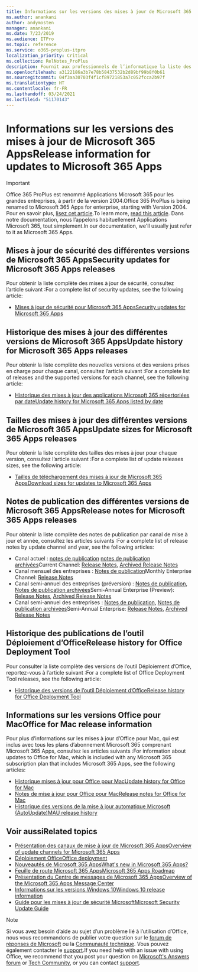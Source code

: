 ```yaml
---
title: Informations sur les versions des mises à jour de Microsoft 365 Apps
ms.author: anankani
author: andymosten
manager: anankani
ms.date: 7/23/2019
ms.audience: ITPro
ms.topic: reference
ms.service: o365-proplus-itpro
localization_priority: Critical
ms.collection: RelNotes_ProPlus
description: Fournit aux professionnels de l’informatique la liste des dernières versions de Microsoft 365 Apps pour les différents canaux de mise à jour ainsi que des liens d’accès aux notes de publication et à l’historique des mises à jour
ms.openlocfilehash: a3122186a3b7e78b58437532b2d89bf99b8f0b61
ms.sourcegitcommit: 04f3aa30703f4f1cf89721853a7c052fcca2b97f
ms.translationtype: HT
ms.contentlocale: fr-FR
ms.lasthandoff: 03/24/2021
ms.locfileid: "51170143"
---
```

# <a name="release-information-for-updates-to-microsoft-365-apps"></a><span data-ttu-id="20287-103">Informations sur les versions des mises à jour de Microsoft 365 Apps</span><span class="sxs-lookup"><span data-stu-id="20287-103">Release information for updates to Microsoft 365 Apps</span></span>


> [!IMPORTANT]
> <span data-ttu-id="20287-104">Office 365 ProPlus est renommé Applications Microsoft 365 pour les grandes entreprises, à partir de la version 2004.</span><span class="sxs-lookup"><span data-stu-id="20287-104">Office 365 ProPlus is being renamed to Microsoft 365 Apps for enterprise, starting with Version 2004.</span></span> <span data-ttu-id="20287-105">Pour en savoir plus, [lisez cet article](/deployoffice/name-change).</span><span class="sxs-lookup"><span data-stu-id="20287-105">To learn more, [read this article](/deployoffice/name-change).</span></span> <span data-ttu-id="20287-106">Dans notre documentation, nous l’appelons habituellement Applications Microsoft 365, tout simplement.</span><span class="sxs-lookup"><span data-stu-id="20287-106">In our documentation, we'll usually just refer to it as Microsoft 365 Apps.</span></span>


## <a name="security-updates-for-microsoft-365-apps-releases"></a><span data-ttu-id="20287-107">Mises à jour de sécurité des différentes versions de Microsoft 365 Apps</span><span class="sxs-lookup"><span data-stu-id="20287-107">Security updates for Microsoft 365 Apps releases</span></span>

<span data-ttu-id="20287-108">Pour obtenir la liste complète des mises à jour de sécurité, consultez l’article suivant :</span><span class="sxs-lookup"><span data-stu-id="20287-108">For a complete list of security updates, see the following article:</span></span>
 - [<span data-ttu-id="20287-109">Mises à jour de sécurité pour Microsoft 365 Apps</span><span class="sxs-lookup"><span data-stu-id="20287-109">Security updates for Microsoft 365 Apps</span></span>](microsoft365-apps-security-updates.md)


## <a name="update-history-for-microsoft-365-apps-releases"></a><span data-ttu-id="20287-110">Historique des mises à jour des différentes versions de Microsoft 365 Apps</span><span class="sxs-lookup"><span data-stu-id="20287-110">Update history for Microsoft 365 Apps releases</span></span>

<span data-ttu-id="20287-111">Pour obtenir la liste complète des nouvelles versions et des versions prises en charge pour chaque canal, consultez l’article suivant :</span><span class="sxs-lookup"><span data-stu-id="20287-111">For a complete list of releases and the supported versions for each channel, see the following article:</span></span>

- [<span data-ttu-id="20287-112">Historique des mises à jour des applications Microsoft 365 répertoriées par date</span><span class="sxs-lookup"><span data-stu-id="20287-112">Update history for Microsoft 365 Apps listed by date</span></span>](update-history-microsoft365-apps-by-date.md)


 ## <a name="update-sizes-for-microsoft-365-apps-releases"></a><span data-ttu-id="20287-113">Tailles des mises à jour des différentes versions de Microsoft 365 Apps</span><span class="sxs-lookup"><span data-stu-id="20287-113">Update sizes for Microsoft 365 Apps releases</span></span>

<span data-ttu-id="20287-114">Pour obtenir la liste complète des tailles des mises à jour pour chaque version, consultez l’article suivant :</span><span class="sxs-lookup"><span data-stu-id="20287-114">For a complete list of update releases sizes, see the following article:</span></span>
 - [<span data-ttu-id="20287-115">Tailles de téléchargement des mises à jour de Microsoft 365 Apps</span><span class="sxs-lookup"><span data-stu-id="20287-115">Download sizes for updates to Microsoft 365 Apps</span></span>](download-sizes-microsoft365-apps-updates.md)

## <a name="release-notes-for-microsoft-365-apps-releases"></a><span data-ttu-id="20287-116">Notes de publication des différentes versions de Microsoft 365 Apps</span><span class="sxs-lookup"><span data-stu-id="20287-116">Release notes for Microsoft 365 Apps releases</span></span>

<span data-ttu-id="20287-117">Pour obtenir la liste complète des notes de publication par canal de mise à jour et année, consultez les articles suivants :</span><span class="sxs-lookup"><span data-stu-id="20287-117">For a complete list of release notes by update channel and year, see the following articles:</span></span>
 - <span data-ttu-id="20287-118">Canal actuel : [notes de publication](current-channel.md) [notes de publication archivées](monthly-channel-archived.md)</span><span class="sxs-lookup"><span data-stu-id="20287-118">Current Channel: [Release Notes](current-channel.md), [Archived Release Notes](monthly-channel-archived.md)</span></span>
 - <span data-ttu-id="20287-119">Canal mensuel des entreprises : [Notes de publication](monthly-enterprise-channel.md)</span><span class="sxs-lookup"><span data-stu-id="20287-119">Monthly Enterprise Channel:  [Release Notes](monthly-enterprise-channel.md)</span></span>
 - <span data-ttu-id="20287-120">Canal semi-annuel des entreprises (préversion) : [Notes de publication](semi-annual-enterprise-channel-preview.md), [Notes de publication archivées](semi-annual-enterprise-channel-preview-archived.md)</span><span class="sxs-lookup"><span data-stu-id="20287-120">Semi-Annual Enterprise (Preview): [Release Notes](semi-annual-enterprise-channel-preview.md), [Archived Release Notes](semi-annual-enterprise-channel-preview-archived.md)</span></span>
 - <span data-ttu-id="20287-121">Canal semi-annuel des entreprises : [Notes de publication](semi-annual-enterprise-channel.md), [Notes de publication archivées](semi-annual-enterprise-channel-archived.md)</span><span class="sxs-lookup"><span data-stu-id="20287-121">Semi-Annual Enterprise: [Release Notes](semi-annual-enterprise-channel.md), [Archived Release Notes](semi-annual-enterprise-channel-archived.md)</span></span>

 ## <a name="release-history-for-office-deployment-tool"></a><span data-ttu-id="20287-122">Historique des publications de l’outil Déploiement d’Office</span><span class="sxs-lookup"><span data-stu-id="20287-122">Release history for Office Deployment Tool</span></span>
 <span data-ttu-id="20287-123">Pour consulter la liste complète des versions de l’outil Déploiement d’Office, reportez-vous à l’article suivant :</span><span class="sxs-lookup"><span data-stu-id="20287-123">For a complete list of Office Deployment Tool releases, see the following article:</span></span>
 - [<span data-ttu-id="20287-124">Historique des versions de l’outil Déploiement d’Office</span><span class="sxs-lookup"><span data-stu-id="20287-124">Release history for Office Deployment Tool</span></span>](ODT-release-history.md)

## <a name="office-for-mac-release-information"></a><span data-ttu-id="20287-125">Informations sur les versions Office pour Mac</span><span class="sxs-lookup"><span data-stu-id="20287-125">Office for Mac release information</span></span>

<span data-ttu-id="20287-126">Pour plus d’informations sur les mises à jour d’Office pour Mac, qui est inclus avec tous les plans d’abonnement Microsoft 365 comprenant Microsoft 365 Apps, consultez les articles suivants :</span><span class="sxs-lookup"><span data-stu-id="20287-126">For information about updates to Office for Mac, which is included with any Microsoft 365 subscription plan that includes Microsoft 365 Apps, see the following articles:</span></span>
 - [<span data-ttu-id="20287-127">Historique mises à jour pour Office pour Mac</span><span class="sxs-lookup"><span data-stu-id="20287-127">Update history for Office for Mac</span></span>](update-history-office-for-mac.md)
 - [<span data-ttu-id="20287-128">Notes de mise à jour pour Office pour Mac</span><span class="sxs-lookup"><span data-stu-id="20287-128">Release notes for Office for Mac</span></span>](release-notes-office-for-mac.md)
 - [<span data-ttu-id="20287-129">Historique des versions de la mise à jour automatique Microsoft (AutoUpdate)</span><span class="sxs-lookup"><span data-stu-id="20287-129">MAU release history</span></span>](release-history-microsoft-autoupdate.md)


## <a name="related-topics"></a><span data-ttu-id="20287-130">Voir aussi</span><span class="sxs-lookup"><span data-stu-id="20287-130">Related topics</span></span>

- [<span data-ttu-id="20287-131">Présentation des canaux de mise à jour de Microsoft 365 Apps</span><span class="sxs-lookup"><span data-stu-id="20287-131">Overview of update channels for Microsoft 365 Apps</span></span>](/DeployOffice/overview-of-update-channels-for-office-365-proplus)
- [<span data-ttu-id="20287-132">Déploiement Office</span><span class="sxs-lookup"><span data-stu-id="20287-132">Office deployment</span></span>](/deployoffice/)
- [<span data-ttu-id="20287-133">Nouveautés de Microsoft 365 Apps</span><span class="sxs-lookup"><span data-stu-id="20287-133">What's new in Microsoft 365 Apps?</span></span>](https://support.office.com/article/95c8d81d-08ba-42c1-914f-bca4603e1426)
- [<span data-ttu-id="20287-134">Feuille de route Microsoft 365 Apps</span><span class="sxs-lookup"><span data-stu-id="20287-134">Microsoft 365 Apps Roadmap</span></span>](https://products.office.com/business/office-365-roadmap)
- [<span data-ttu-id="20287-135">Présentation du Centre de messages de Microsoft 365 Apps</span><span class="sxs-lookup"><span data-stu-id="20287-135">Overview of the Microsoft 365 Apps Message Center</span></span>](https://support.office.com/article/38fb3333-bfcc-4340-a37b-deda509c2093)
- [<span data-ttu-id="20287-136">Informations sur les versions Windows 10</span><span class="sxs-lookup"><span data-stu-id="20287-136">Windows 10 release information</span></span>](/windows/release-health/release-information)
- [<span data-ttu-id="20287-137">Guide pour les mises à jour de sécurité Microsoft</span><span class="sxs-lookup"><span data-stu-id="20287-137">Microsoft Security Update Guide</span></span>](https://portal.msrc.microsoft.com/)

> [!NOTE]
> <span data-ttu-id="20287-138">Si vous avez besoin d’aide au sujet d’un problème lié à l’utilisation d’Office, nous vous recommandons de publier votre question sur le [forum de réponses de Microsoft](https://answers.microsoft.com/) ou la [Communauté technique](https://techcommunity.microsoft.com/). Vous pouvez également contacter le [support](https://support.microsoft.com/contactus).</span><span class="sxs-lookup"><span data-stu-id="20287-138">If you need help with an issue with using Office, we recommend that you post your question on [Microsoft's Answers forum](https://answers.microsoft.com/) or [Tech Community](https://techcommunity.microsoft.com/), or you can contact [support](https://support.microsoft.com/contactus).</span></span>